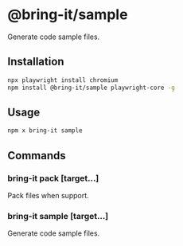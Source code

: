 # @bring-it/sample

Generate code sample files.

## Installation

```bash
npx playwright install chromium
npm install @bring-it/sample playwright-core -g
```

## Usage

```bash
npm x bring-it sample
```

## Commands

### bring-it pack [target...]

Pack files when support.

### bring-it sample [target...]

Generate code sample files.
